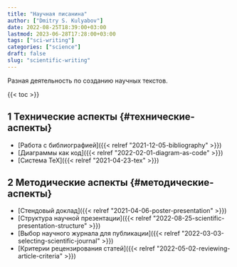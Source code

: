 ```yaml
---
title: "Научная писанина"
author: ["Dmitry S. Kulyabov"]
date: 2022-08-25T18:39:00+03:00
lastmod: 2023-06-28T17:28:00+03:00
tags: ["sci-writing"]
categories: ["science"]
draft: false
slug: "scientific-writing"
---
```


Разная деятельность по созданию научных текстов.

<!--more-->

{{< toc >}}


## <span class="section-num">1</span> Технические аспекты {#технические-аспекты}

-   [Работа с библиографией]({{< relref "2021-12-05-bibliography" >}})
-   [Диаграммы как код]({{< relref "2022-02-01-diagram-as-code" >}})
-   [Система TeX]({{< relref "2021-04-23-tex" >}})


## <span class="section-num">2</span> Методические аспекты {#методические-аспекты}

-   [Стендовый доклад]({{< relref "2021-04-06-poster-presentation" >}})
-   [Структура научной презентации]({{< relref "2022-08-25-scientific-presentation-structure" >}})
-   [Выбор научного журнала для публикации]({{< relref "2022-03-03-selecting-scientific-journal" >}})
-   [Критерии рецензирования статей]({{< relref "2022-05-02-reviewing-article-criteria" >}})
